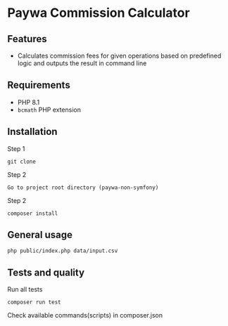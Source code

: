 # Paywa Commission Calculator

## Features
- Calculates commission fees for given operations based on predefined logic and outputs the result in command line

## Requirements
- PHP 8.1
- `bcmath` PHP extension

## Installation
Step 1
```shell
git clone
```

Step 2
```shell
Go to project root directory (paywa-non-symfony)
```

Step 2
```shell
composer install
```

## General usage
```shell
php public/index.php data/input.csv
```

## Tests and quality
Run all tests
```shell
composer run test
```

Check available commands(scripts) in composer.json